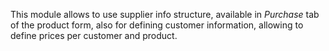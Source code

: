 This module allows to use supplier info structure, available in
*Purchase* tab of the product form, also for defining customer
information, allowing to define prices per customer and product.
